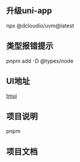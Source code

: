 ## 升级uni-app
npx @dcloudio/uvm@latest

## 类型报错提示
pnpm add  -D @types/node

## UI地址
 [tmui](https://tmui.design/start/%E5%BF%AB%E9%80%9F%E4%B8%8A%E6%89%8B.html)

## 项目说明

pnpm

## 项目文档


